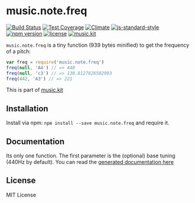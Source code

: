 # music.note.freq

[![Build Status](https://travis-ci.org/danigb/music.note.freq.svg?branch=master)](https://travis-ci.org/danigb/music.note.freq)
[![Test Coverage](https://codeclimate.com/github/danigb/music.note.freq/badges/coverage.svg)](https://codeclimate.com/github/danigb/music.note.freq/coverage)
[![Climate](https://codeclimate.com/github/danigb/music.note.freq/badges/gpa.svg)](https://codeclimate.com/github/danigb/music.note.freq)
[![js-standard-style](https://img.shields.io/badge/code%20style-standard-brightgreen.svg?style=flat)](https://github.com/feross/standard)
[![npm version](https://img.shields.io/npm/v/music.note.freq.svg)](https://www.npmjs.com/package/music.note.freq)
[![license](https://img.shields.io/npm/l/music.note.freq.svg)](https://www.npmjs.com/package/music.note.freq)
[![music.kit](https://img.shields.io/badge/music-kit-yellow.svg)](https://www.npmjs.com/package/music.kit)

`music.note.freq` is a tiny function (939 bytes minified) to get the frequency of a pitch:

```js
var freq = require('music.note.freq')
freq(null, 'A4') // => 440
freq(null, 'c3') // => 130.8127826502993
freq(442, 'A3') // => 221
```

This is part of [music.kit](https://github.com/danigb/music.kit)

## Installation

Install via npm: `npm install --save music.note.freq` and require it.

## Documentation

Its only one function. The first parameter is the (optional) base tuning (440Hz by default). You can read the [generated documentation here](https://github.com/danigb/music.note.freq/blob/master/API.md)

## License

MIT License
